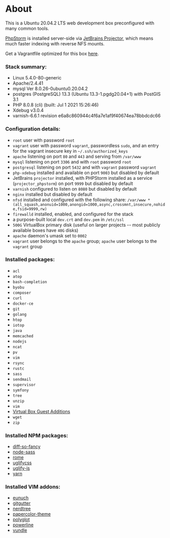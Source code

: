 # About
This is a Ubuntu 20.04.2 LTS web development box preconfigured with many common tools.

[PhpStorm](https://www.jetbrains.com/phpstorm/) is installed server-side via [JetBrains Projector](https://lp.jetbrains.com/projector/),
which means much faster indexing with reverse NFS mounts.

Get a Vagrantfile optimized for this box [here](https://github.com/aracpac/aracpac-vagrantfiles/blob/v1.3.0/centos_stream/Vagrantfile).

### Stack summary:
* Linux 5.4.0-80-generic
* Apache/2.4.41
* mysql Ver 8.0.26-0ubuntu0.20.04.2
* postgres (PostgreSQL) 13.3 (Ubuntu 13.3-1.pgdg20.04+1) with PostGIS 3.1
* PHP 8.0.8 (cli) (built: Jul  1 2021 15:26:46)
* Xdebug v3.0.4
* varnish-6.6.1 revision e6a8c860944c4f6a7e1af9f40674ea78bbdcdc66

### Configuration details:
* `root` user with password `root`
* `vagrant` user with password `vagrant`, passwordless `sudo`, and an entry for the vagrant insecure key in `~/.ssh/authorized_keys`
* `apache` listening on port `80` and `443` and serving from `/var/www`
* `mysql` listening on port `3306` and with `root` password `root`
* `postgresql` listening on port `5432` and with `vagrant` password `vagrant`
* `php-xdebug` installed and available on port `9003` but disabled by default
* JetBrains `projector` installed, with PHPStorm installed as a service (`projector_phpstorm`) on port `9999` but disabled by default
* `varnish` configured to listen on `8080` but disabled by default
* `nginx` installed but disabled by default
* `nfsd` installed and configured with the following share: `/var/www *(all_squash,anonuid=1000,anongid=1000,async,crossmnt,insecure,nohide,fsid=9999,rw)`
* `firewalld` installed, enabled, and configured for the stack
* a purpose-built local `dev.crt` and `dev.pem` in `/etc/ssl`
* `500G` VirtualBox primary disk (useful on larger projects -- most publicly available boxes have `40G` disks)
* `apache` daemon's umask set to `0002`
* `vagrant` user belongs to the `apache` group; `apache` user belongs to the `vagrant` group

### Installed packages:
* `acl`
* `atop`
* `bash-completion`
* `byobu`
* `composer`
* `curl`
* `docker-ce`
* `git`
* `golang`
* `htop`
* `iotop`
* `java`
* `memcached`
* `nodejs`
* `ncat`
* `pv`
* `vim`
* `rsync`
* `rustc`
* `sass`
* `sendmail`
* `supervisor`
* `symfony`
* `tree`
* `unzip`
* `vim`
* [Virtual Box Guest Additions](https://docs.oracle.com/cd/E36500_01/E36502/html/qs-guest-additions.html)
* `wget`
* `zip`

### Installed NPM packages:
* [diff-so-fancy](https://www.npmjs.com/package/diff-so-fancy)
* [node-sass](https://www.npmjs.com/package/node-sass)
* [rome](https://www.npmjs.com/package/rome)
* [uglifycss](https://www.npmjs.com/package/uglifycss)
* [uglify-js](https://www.npmjs.com/package/uglify-js)
* [yarn](https://www.npmjs.com/package/yarn)

### Installed VIM addons:
* [eunuch](https://github.com/tpope/vim-eunuch)
* [gitgutter](https://github.com/airblade/vim-gitgutter)
* [nerdtree](https://github.com/scrooloose/nerdtree)
* [papercolor-theme](https://github.com/NLKNguyen/papercolor-theme)
* [polyglot](https://github.com/sheerun/vim-polyglot)
* [powerline](https://github.com/powerline/powerline)
* [vundle](https://github.com/VundleVim/Vundle.vim)
